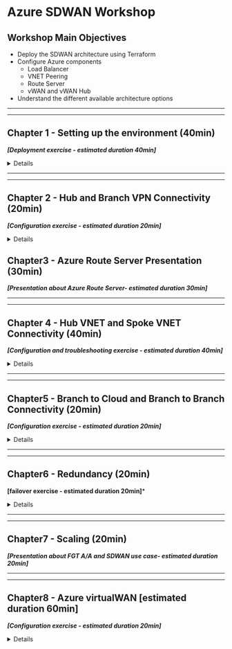 # Azure SDWAN Workshop

## Workshop Main Objectives

* Deploy the SDWAN architecture using Terraform
* Configure Azure components
  * Load Balancer
  * VNET Peering
  * Route Server
  * vWAN and vWAN Hub
* Understand the different available architecture options

***
***

## Chapter 1 - Setting up the environment (40min)

***[Deployment exercise - estimated duration 40min]***

<details>

### Task 1 - Setup your AzureCloud Shell

* Login to Azure Cloud Portal [https://portal.azure.com/](https://portal.azure.com/) with the provided login/password

    ![cloudshell1](images/cloudshell-01.jpg)
    ![cloudshell2](images/cloudshell-02.jpg)

* Click on Cloud Shell icon on the Top Right side of the portal

    ![cloudshell4](images/cloudshell-04.jpg)

* Select **Bash**

    ![cloudshell5](images/cloudshell-05.jpg)

* Click on **Show advanced settings**

    ![cloudshell6](images/cloudshell-06.jpg)
* Select
  * Use existing Resource Group  - it ***should*** auto populate with USERXX-workshop-sdwan (USERXX is your Username)
  * Use existing Storage account - it ***should*** auto populate with USERXX##########workshopsdwa (########## is a random string)
  * Use existing File Share  - type **cloudshell**
* Click "Attach Storage"

    ![cloudshell7](images/cloudshell-07.jpg)

* You should now have access to Azure Cloud Shell console

    ![cloudshell8](images/cloudshell-08.jpg)

### Task 2 - Run the Terraform Code

Perform the following step in your Cloudshell console to create your environment.

1. Clone the Github repo
1. Change directory to the se-conf-sdwan-workshop/se-summit folder
1. Initialize Terraform
1. Create Terraform Plan
1. Apply Terraform Plan

> **Copy and paste these commands into your Cloudshell console.**
> The terraform variable `username` will be populated with the value of the environment variable `USER`

```sh
git clone https://github.com/FortinetSecDevOps/se-conf-sdwan-workshop.git
cd ./se-conf-sdwan-workshop/se-summit/
terraform init
terraform plan -var="username=${USER}"
terraform apply -var="username=${USER}"
```

  ![gitclone](images/git-clone.jpg)

* At the end of this step you should have the following architecture

    ![global-step1](images/SDWAN_Workshop_global1.jpg)

### Task 3 - Terraform Verifications

* Using the Terraform output, verify that you have Web and SSH access to the FortiGates.

    ![output](images/output.jpg)

* Terraform output can be redisplayed at any point as long as you are in the `./se-conf-sdwan-workshop/se-summit/` directory, by using the command
  * `terraform output`

  ```sh
  cd
  cd se-conf-sdwan-workshop/se-summit/
  terraform output
  ```

* Connect to the Branch sites FortiGates and check the VPN status.

### Chapter 1 - QUIZ

1. FortiGates in the Hub do not have public IPs, how are they accessible via the Web UI?

1. Why are the VPN connections down?

  <details>

  <summary>Quiz 1 Answers</summary>

1. **FortiGates in the Hub do not have public IPs, how are they accessible via the Web UI?**

    * The Public IPs on the external load balancers for the Hub, Branch1 and Branch2 FortiGates have inbound NAT rules setup.

1. **Why are the VPN connections down?**

    * The external load balancer for the Hub FortiGates needs load balancing rules for UDP 500 and UDP 4500.

  </details>
  
</details>

***
***

## Chapter 2 - Hub and Branch VPN Connectivity (20min)

***[Configuration exercise - estimated duration 20min]***

<details>

### Task 1 - Add the FortiGates to the Hub Load Balancer Backend Pool

* Select the Hub External Load Balancer **sdwan-USERXX-workshop-hub1-elb1**
* Click on Backend pools
* Add FortiGate1 and FortiGate2 **port1 interfaces** and then click on Save
  * 10.10.0.4
  * 10.10.0.5

    ![hub-lb-backend](images/externallbbackend.jpg)

### Task 2 - Create load balancing rules for IPSEC VPN Traffic

* Select the Hub External Load Balancer **sdwan-USERXX-workshop-hub1-elb1**
* Click on Load balancing rules
* Create Load balancing rules for UDP 500 and UDP 4500 - ***one rule for each***

    ![hub-lb-rule1](images/externallbrule1.jpg)
    ![hub-lb-rule2](images/externallbrule2.jpg)

### Task 3 - Hub and Branch VPN Connectivity Verifications

* Verify that the FortiGates are responding to Azure Load Balancer Health Checks
  * Select the Hub External Load Balancer **sdwan-USERXX-workshop-hub1-elb1**
  * Click on Insights - Click the "Refresh" button a few times, eventually (~30 seconds) the FortiGate reachability will be indicated.

    ![hub-lb-insights](images/externallbinsights.jpg)

* Verify that the VPN connections from the Branch to the Hub are UP

    ![vpn](images/vpnup.jpg)

* Verify that the BGP peering with the hub is UP and that the Branch FortiGate learned the Hub and other Branches' CIDRs `get router info routing-table all`

* At the end of this step you should have the following architecture

    ![global-step2](images/SDWAN_Workshop_global2.jpg)

### Chapter 2 - QUIZ

1. Why is one FortiGate depicted as unhealthy by the Azure Hub External Load Balancer?

1. Why is NAT used to access the FortiGates, but for IPSEC VPN traffic Load balancing rules are used?

1. Do FortiGates in the Branches learn Spoke11 and Spoke12 CIDRs?

  <details>

  <summary>Quiz 2 Answers</summary>

1. **Why is one FortiGate depicted as unhealthy by the Azure Hub External Load Balancer?**

    * The passive FortiGate does not respond to the load balancer health probes. Only after a failover event will the newly active FortiGate start responding to health probes.

1. **Why is NAT used to access the FortiGates, but for IPSEC VPN traffic Load balancing rules are used?**

    * NAT allows each individual FortiGate to be accessed via the Public IP of the load balancer. A load balancer rule would only allow access to the Active FortiGate.

1. **Do FortiGates in the Branches learn Spoke11 and Spoke12 CIDRs?**

    * Spoke11 and Spoke12 CIDRs are not yet known to the Hub FortiGate so the Branches will not learn them yet.

  </details>

</details>

## Chapter3 - Azure Route Server Presentation (30min)

***[Presentation about Azure Route Server- estimated duration 30min]***

***
***

## Chapter 4 - Hub VNET and Spoke VNET Connectivity (40min)

***[Configuration and troubleshooting exercise - estimated duration 40min]***

<details>

### Task 1 - Create the VNET peering

* Create a VNET peering between the Spoke11 VNET and the Hub VNET

  * Select the Spoke VNET, **USERXX-workshop-sdwan-spoke11** - (replace USERXX with your username)
    * Click on Peerings
    * Add peering to Hub VNET, **USERXX-workshop-sdwan-hub1**

  * Repeat the above between Spoke12 VNET, **USERXX-workshop-sdwan-spoke12** and the Hub VNET

    ![vnetpeering1](images/spoke11-to-Hub-peering.jpg)

* Verify that the Branch FortiGates have learned the Spoke11 VNET and Spoke12 VNET CIDRs

### Task 2 - Check Azure Route Server Configuration and Learned Routes

* Select the Azure Route Server
  * **USERXX-workshop-sdwan-RouteServer** contained within your Resource Group.

    ![routeserver](images/routeserver.jpg)

* Click on Peers on the left side of the menu, verify the connection to the Hub FortiGates
* List the routes learned by Azure Route Server, run the commands below from your Azure Cloud Shell
* The variable `${USER}` in the commands reads your username from the environment

```bash
az network routeserver peering list-learned-routes -g ${USER}-workshop-sdwan --routeserver ${USER}-workshop-sdwan-RouteServer --name sdwan-fgt1
az network routeserver peering list-learned-routes -g ${USER}-workshop-sdwan --routeserver ${USER}-workshop-sdwan-RouteServer --name sdwan-fgt2
```

> The passive FortiGate will produce empty output

```json
{
  "RouteServiceRole_IN_0": [],
  "RouteServiceRole_IN_1": [],
  "value": null
}
```

### Task 3 - Create a Dynamic SDN object [troubleshooting required]

* Can the Hub FortiGate Azure SDN Connector read the Azure environment?
  * **Troubleshoot and Make the required changes to allow the FortiGate to retrieve the SDN filters.**

    * Hub FortiGate debug the Azure SDN Connector

      ```bash
      diagnose debug application azd -1
      diagnose debug enable
      ```

  * Hints:

    ***

    * FGT Branch3 is able to retrieve the filters, why that is not the case for the FortiGates behind Load Balancers?
    * FGT Branch3 is standalone, all other FortiGates are in A-P HA, how does that affect traffic to retrieve SDN information?
    * Hub External Load Balancer needs a management nic backend pool and a TCP rule, any port suffices. This rule is about letting TCP traffic out. The External Load Balancer will let the response traffic back in because the traffic originated internally.

    ![sdn fail](images/sdn-fail.jpg)

    ![mgmt be pool](images/mgmt-backend-pool.jpg)

    ![mgmt be pool list](images/mgmt-backend-pool-list.jpg)

    ![tcp rule](images/tcp-rule.jpg)

* On the Hub FortiGate, create a dynamic address object named `Spoke_VNETs` that resolves to the Spoke VNETs VMs

    ![Dynamic Address Object](images/dynamic-address-object.jpg)

* On the Hub FortiGate, use the object created above on the `Branch to Cloud` policy to restrict traffic coming from the Branches

    ![Branch to Cloud Policy](images/policy3.jpg)

### Task 4 - Traffic generation

* Generate Traffic from Branch1 Primary FortiGate:  
  1. Connect to the Branch1 Primary FortiGate
  2. Configure ping-options to initiate traffic from FortiGate's private nic (port2).
      * `execute ping-options source 172.16.2.5` - source IP depends on which Branch1 FortiGate is primary br1fgt1 or br1fgt2
      * `execute ping-options repeat-count 100`
  3. Initiate a ping to Spoke11 and Spoke12 Linux VMs (10.11.1.4 and 10.12.1.4)
      * `execute ping 10.11.1.4`
      * `execute ping 10.12.1.4`

    ![traffic2](images/traffic2.jpg)

    ![traffic1](images/traffic1.jpg)

* Generate Traffic from Branch1 Linux VM:  
    1. Enable serial console access on Branch1 Linux VM
        * Click on the VM **USERXX-sdwan-workshop-br1lnx1**
        * Go to Boot diagnostics -> Settings ->  Select **Enable with custom storage account**
        * Click "Create new"
        * Enter a unique name for the storage account
          * The field can contain only lowercase letters and numbers. Name must be between 3 and 24 characters.
        * Click OK
        * Click Save

            ![console1](images/custom-storage.jpg)
            ![console2](images/ssh-br-lnx-console1.jpg)
            ![console3](images/ssh-br-lnx-console2.jpg)

    2. Go to the VM Serial Console
        ![console3](images/ssh-br-lnx-console3.jpg)

    3. Initiate a ping to Spoke11 and Spoke12 Linux VMs

        ```bash
        ping 10.11.1.4
        ping 10.12.1.4 
        ```

        ![traffic3](images/traffic3.jpg)

    4. Does it work?

* At the end of this step  you should have the following architecture

    ![global-step3](images/SDWAN_Workshop_global3.jpg)

### Chapter 4 - QUIZ

1. What was missing to allow the FortiGates to retrieve SDN connector filters?

1. Why is the FortiGate only able to retrieve the SDN connector filters in its own Resource Group?

1. Why is the Branch FortiGate able to reach the remote Spoke VNETs VMs (10.11.1.4 and 10.12.1.4) but the Linux VM behind the Branch1 FortiGate cannot?

1. FortiGates at Branch1 and Branch2 site are both behind Azure Load Balancers (behind NAT). Will Branch1 to Branch2 traffic successfully establish an ADVPN shortcut?

  <details>

  <summary>Quiz 4 Answers</summary>

1. **What was missing to allow the FortiGates to retrieve SDN connector filters?**

    * The FortiGate's management interfaces need access to the Azure APIs via a public IP address. This required adding a backend pool for the FortiGate management interfaces and a TCP load balancing rule to let the API response to an internal request back through the external load balancer.

1. **Why is the FortiGate only able to retrieve the SDN connector filters in its own Resource Group?**

    * The FortiGate VM Azure Identity was given the "Reader" role with the scope of the Resource Group.

1. **Why is the Branch FortiGate able to reach the remote Spoke VNETs VMs (10.11.1.4 and 10.12.1.4) but the Linux VM behind the Branch1 FortiGate cannot?**

    * The Linux VM does not know how to get to the FortiGate because no default route was defined for the route table which controls the subnet the Linux VM is in.

1. **FortiGates at Branch1 and Branch2 site are both behind Azure Load Balancers (behind NAT). Will Branch1 to Branch2 traffic successfully establish an ADVPN shortcut?**

    * Yes

  </details>

</details>

***
***

## Chapter5 - Branch to Cloud and Branch to Branch Connectivity (20min)

***[Configuration exercise - estimated duration 20min]***

<details>

### Branch to Cloud

#### Task 1 - Create a route in the UDR

* Click on the Branch1 private route table **USERXX-sdwan-workshop-branch1_rt**
* Add a default route for `0.0.0.0/0` that points to the Branch1 **Internal Load balancer listener IP**
* Repeat the previous step for the **Branch2** and **Branch3** Route Tables
  * Be sure to use the correct IP as the next hop, that is the correct Internal Load balancer listener IP or FortiGate internal interface. Hint: is the next hop a load balancer or a stand-alone FortiGate

    ![add udr](images/add-defaultroutebranch1.jpg)

    ![udr](images/defaultroutebranch1.jpg)

#### Task 2 - Generate traffic to the Hub

* Connect to the Branch1 Linux Host via the serial console
* Generate traffic to Hub

    ```bash
     ping 10.11.1.4
     ping 10.12.1.4 
    ```

* Does it work now ?

#### Task 3 - Check effective routes

* Go to your resource group and click on Spoke11 Linux VM
* Click on Networking in the Navigation Menu

    ![effectiveroutes1](images/effectiveroutes-lnx-1.jpg)

* Click on the VM nic
    ![effectiveroutes2](images/effectiveroutes-lnx-2.jpg)

* Click on **Effective routes**
    ![effectiveroutes3](images/effectiveroutes-lnx-3.jpg)

* Check that Azure Route Server has injected the Branch sites CIDRs learnt from the FGT

* Go to your resource group and click on the Hub FGT VM
* Click on Networking in the Navigation Menu

    ![effectiveroutes4](images/effectiveroutes-lnx-4.jpg)

* Click on the VM port2 nic
    ![effectiveroutes5](images/effectiveroutes-lnx-5.jpg)

* Click on **Effective routes**
    ![effectiveroutes6](images/effectiveroutes-lnx-6.jpg)

* Has Azure Route Server injected the Branch sites CIDRs learnt from the FGT?  Why ?

### Branch to Branch

#### Task 4 - Generate traffic between Branches

* Connect to the Branch1 Linux Host via the serial console - **USERXX-sdwan-workshop-br1lnx1**
* Generate traffic to Branch2 Linux Host

   ```bash
     ping 172.17.5.4
    ```

* Check if an ADVPN shortcut has been created

![advpn check](images/advpn-check.jpg)

### Chapter 5 - QUIZ

1. Why has the Azure Route Server (ARS) injected Branch site CIDRs to the Spoke VNET protected subnet but not the FortiGate private subnet?

1. The Branch external load balancer has two front end public IP. How do we ensure that traffic egressing Branch1 on port1 (isp1) always has the same public IP applied? Same for traffic egressing Branch1 on port3 (isp2)

  <details>

  <summary>Quiz 5 Answers</summary>

1. **Why has the Azure Route Server (ARS) injected Branch site CIDRs to the Spoke VNET protected subnet but not the FortiGate private subnet?**

    * Route propagation into the FortiGate private subnet is set to no.

1. **The Branch external load balancer has two front end public IP. How do we ensure that traffic egressing Branch1 on port1 (isp1) always has the same public IP applied? Same for traffic egressing Branch1 on port3 (isp2)?**

    * By using outbound rules associated to backend pools connected to those ports on each FortiGate.

  </details>

</details>

***
***

## Chapter6 - Redundancy (20min)

**[failover exercise - estimated duration 20min]***

<details>

### Task 1 - Generate ICMP traffic

* Connect to the Branch1 Linux Host via the serial console - **USERXX-sdwan-workshop-br1lnx1**
* Ping a resource in a remote branch site - **sdwan-USERXX-workshop-spoke11-subnet1-lnx**
  * `ping 10.11.1.4`
  * Let the ping run

### Task 2 - Initiate a failover

* Connect to the Branch1 Primary FortiGate . Initiate a failover by rebooting the primary FortiGate or by forcing a failover via the CLI

  ```bash
  execute ha failover set 1
  ```

* Monitor the number of **lost Pings** and the **failover time**
* How long did it take?
* Have the VPNs to the Hub been renegotiated upon failover or maintained?

### Task 3 - Generate TCP traffic

* Ensure that both Branch1 FortiGates in the cluster are up and running
* Connect to the Branch1 Linux Host via the serial console - **USERXX-sdwan-workshop-br1lnx1**
* Generate an SSH session to the Spoke Linux VM - **sdwan-USERXX-workshop-spoke11-subnet1-lnx**

   ```bash
   ssh USERXX@10.11.1.4
   ```

* From Spoke Linux VM SSH session generate a continuous stream of connections to track the failover event

   ```bash
   while true; date; do curl -I -sw '%{http_code}'  https://www.lemonde.fr/ ; echo -e "\n================="; sleep 1 ; done
   ```

* Connect to the Branch1 Primary FortiGate . Initiate a failover by rebooting the primary FortiGate or by forcing a failover via the CLI

* Monitor the SSH connection
* Did you lose the TCP connection?

### Chapter 6 - QUIZ

1. How long was your failover time?

1. Why did we lose the SSH (TCP) session with a "short" failover time?

  <details>

  <summary>Quiz 6 Answers</summary>

1. **How long was your failover time?**

    * It should have been between 15 - 25 seconds.

1. **Why did we lose the SSH (TCP) session with a "short" failover time?**

    * TCP sessions are not maintained by the Azure load balancer.

  </details>

</details>

***
***

## Chapter7 - Scaling (20min)

***[Presentation about FGT A/A and SDWAN use case- estimated duration 20min]***

***
***

## Chapter8 - Azure virtualWAN [estimated duration 60min]

***[Configuration exercise - estimated duration 20min]***

<details>

### Task 1 - Deployment

* Create your vWAN and the vWAN Hub using the CLI commands below. Use the Hub FortiGate location for the VWAN location.
  * You can find the location of your Hub FortiGates with this Azure CLI Command

  `az vm show -g ${USER}-workshop-sdwan -n sdwan-${USER}-workshop-hub1-fgt1 -o table`

* The variable `${USER}` in the commands reads your username from the environment

    ```bash
    az network vwan create --name sdwan-${USER}-workshop-vwan --resource-group  ${USER}-workshop-sdwan --location your-hub-location --type Standard
    ```

    > If you are prompted to install the extension `virtual-wan` answer `Y`

    ```bash
    az network vhub create --address-prefix 10.14.0.0/16 --name ${USER}-vwanhub --resource-group ${USER}-workshop-sdwan --vwan sdwan-${USER}-workshop-vwan --location your-hub-location --sku Standard
    ```

    ![vwan1](images/vwan1.jpg)

* Navigate to your Resource Group and verify that you see your vWAN

    ![vwan2](images/vwan2.jpg)

* Click on your vWAN and verify that you see the virtual Hub you just deployed

    ![vwan3](images/vwan3.jpg)

* Click on the vWAN Hub and verify that the deployment and routing status complete

    ![vwan4](images/vwan4.jpg)

### Task 2 - Routing and VNET connection Configuration

* Go to your resource Group and then click on the Hub VNET - **USERXX-workshop-sdwan-hub1**
* Delete the Hub to Spoke VNET peerings, delete both Spoke11 and Spoke12 peerings

    ![peeringdelete.jpg](images/peeringdelete.jpg)

* Create Virtual WAN Route Tables
  * Click on your virtual Hub and then click on Routing

    ![vwan3](images/vwan3.jpg)
    ![vwan-rtb1](images/vwan-rtb1.jpg)

  * Create a Route Table Called Spoke-VNETS. Keep all other settings unchanged

    ![vwan-rtb2](images/vwan-rtb2.jpg)

  * Repeat the same for FGT vWAN Route Table: FGT-VNET

    ![vwan-rtb3](images/vwan-rtb3.jpg)

* Create Virtual WAN  VNET Connections

  * Go to the vWAN, Click on Virtual Network Connection

    ![vwanconnection1](images/vnetconnection1.jpg)

    * Create a VNET connection for Spoke11, attach it to the Spoke-VNETS Route Table and propagate it to FGT-VNET Route Table - select **your resource group and VNET** - USERXX

      ![vwanconnection2](images/vnetconnection2.jpg)

    * Repeat the same for Spoke12

    * Repeat the same for FGT VNET connection, attach it to the FGT-VNET Route Table but do not propagate to other Route Tables.

      ![vwanconnection3](images/vnetconnection3.jpg)

      * Is the connection for FGT VNET created?
      * Why not?

    * Locate your own Azure Route Server and delete it

      ![deletears](images/deletears.jpg)

    * Try now to connect the FGT VNET to the vWAN Hub, attach it to the FGT-VNET Route Table.
      * Is the connection for FGT VNET created, this try?
      * Why did it work?

        ![vwanconnection3](images/vnetconnection3.jpg)
        ![vwanconnection4](images/vnetconnection4.jpg)

* Configure Spoke-VNETS Route Table

  * Go your vWAN Hub, click on Routing and then click on Spoke-VNETS Route Table

      ![vwanhubrouting1](images/vwanhubrouting1.jpg)
      ![vwanhubrouting2](images/vwanhubrouting2.jpg)

    * Add a default route that points to the FortiGate VNET connection. The next hop ip is the **Primary FGT port2 ip**
      ![vwanhubrouting3](images/vwanhubrouting3.jpg)

    * Verify that this default route has been propagated to the Spokes VNETs
      * Go to the Spoke11 Linux VM -> Networking -> Click on nic and then click on **Effective Routes**

      ![vwanhubrouting4](images/vwanhubrouting4.jpg)
      ![vwanhubrouting5](images/vwanhubrouting5.jpg)

* At the end of this step you should have the following architecture

    ![global4](images/SDWAN_Workshop_global4.jpg)  

### Task 3 - Traffic generation [troubleshooting required]

* Connect to the Branch1 Linux Host via the serial console
* Generate traffic to Hub

    ```bash
     ping 10.11.1.4
    ```

* Does it work ?

    ![vwan-flow1.jpg](images/vwan-flow1.jpg)  

* Troubleshoot and make all the required changes to make it work

  * Hints:

    ***

    * FGT Branch1 does it learn routes to spokes from the Hub?
    * Configure the Hub FGT to advertise Spoke11 and Spoke12 CIDRs to the Branches
      * On the Hub FGT, add Static Routes to Spoke11 and Spoke12. **What would be the next-hop ?**
      * Add Spoke11 and Spoke12 to the list of networks under BGP configuration

        ```bash
        config router bgp
          config network
              edit 1
                  set prefix 10.10.255.1 255.255.255.255
              next
              edit 2
                  set prefix 10.11.0.0 255.255.0.0
              next
              edit 3
                  set prefix 10.12.0.0 255.255.0.0
              next
          end
        end
        ```

      * Verify that Branches are now receiving Spoke11 and Spoke12 CIDRs. Use the command
        `get router info routing-table all`

      * Does it work now or not yet ?
      * Take a packet capture on the Hub, Do you see echo-requests arriving?  
        `diagnose sniffer packet any 'net 10.11.0.0/16' 4 0 a`

      * Traffic is egressing the Hub FGT on port2, but you don't see any reply?... What is missing?  
        * Check FGT Hub port2 **effective routes**?
        * Do you see spoke11 and spoke12 CIDRs? Why the vWAN is not propagating them to the Route Table attached to the FGT private subnet, **sdwan-USERXX-workshop-hub1_fgt-priv_rt**?  
        * Check the Route Table **configuration** settings

        ![bgp2](images/bgp2.jpg)

### Chapter 8 - QUIZ

1. Why were we not able to attach the Hub FortiGate VNET to vWAN until we deleted Azure Route Server?

1. Why was the vWAN not able to inject Spoke11 and Spoke12 VNETs CIDRs to FortiGate Private UDR?

1. The above setting is normally set to "yes", why did we set it to "no" ? Hint: We had Azure Route Server before

1. In the Spoke-VNETS vWAN Route Table, the next-hop is the Primary FortiGate IP. What should we add/do to handle failover?

  <details>

  <summary>Quiz 8 Answers</summary>

1. **Why were we not able to attach the Hub FortiGate VNET to vWAN until we deleted Azure Route Server?**

    * An Azure VNET cannot receive routes from more than the vWAN and the RouteServer at the same time.

1. **Why was the vWAN not able to inject Spoke11 and Spoke12 VNETs CIDRs to FortiGate Private UDR?**

    * Route propagation for the FortiGate route table sdwan-USERXX-workshop-hub1_fgt-priv_rt was set to no.

1. **The above setting is normally set to "yes", why did we set it to "no"?**

    * Azure RouteServer provided the routes

1. **In the Spoke-VNETS vWAN Route Table, the next-hop is the Primary FortiGate IP. What should we add/do to handle failover?**

    * An internal load balancer could be added and use that IP as the next hop or an automation stich could be run at failover to update the Spoke-VNETS vWAN Route Table to point to the newly active FortiGate private interface.

  </details>

</details>
